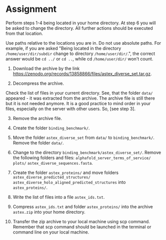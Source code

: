 # Assignment

Perform steps 1-4 being located in your home directory. At step 6 you will be asked to change the directory. All further actions should be executed from that location. 
  
Use paths relative to the locations you are in. Do not use absolute paths. For example, if you are asked "Being located in the directory `/home/user/dir/subdir` change to directory `/home/user/dir/`.", the correct answer would be `cd ../` or `cd ..`, while cd `/home/user/dir/` won't count.

1. Download the archive by the link https://zenodo.org/records/13858866/files/astex_diverse_set.tar.gz.

2. Decompress the archive. 

Check the list of files in your current directory. See, that the folder `data/` appeared - it was extracted from the archive. The archive file is still there but it is not needed anymore. It is a good practice to mind order in your files, especially on the server with other users. So, [see step 3].

3. Remove the archive file.

4. Create the folder `binding_benchmark/`.

5. Move the folder `astex_diverse_set` from `data/` to `binding_benchmark/`. Remove the folder `data/`.

6. Change to the directory `binding_benchmark/astex_diverse_set/`. Remove the following folders and files: `alphafold_server_terms_of_service/` `plots/` `astex_diverse_sequences.fasta`.

7. Create the folder `astex_proteins/` and move folders `astex_diverse_predicted_structures/` `astex_diverse_holo_aligned_predicted_structures` into `astex_proteins/`.

8. Write the list of files into a file `astex_ids.txt`.

9. Compress `astex_ids.txt` and folder `astex_proteins/` into the archive `astex.zip` into your home directory.

10. Transfer the zip archive to your local machine using scp command. Remember that scp command should be launched in the terminal or command line on your local machine.
